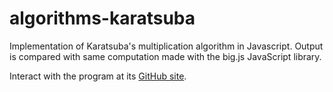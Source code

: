 # algorithms-karatsuba

Implementation of Karatsuba's multiplication algorithm in Javascript. Output is compared with same computation made with the big.js JavaScript library.

Interact with the program at its [GitHub site](https://tataton.github.io/algorithms-karatsuba/).
